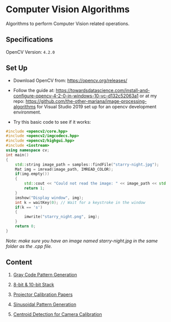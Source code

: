 # Computer Vision Algorithms

Algorithms to perform Computer Vision related operations.

## Specifications

OpenCV Version: `4.2.0`

## Set Up

- Download OpenCV from: https://opencv.org/releases/

- Follow the guide at: https://towardsdatascience.com/install-and-configure-opencv-4-2-0-in-windows-10-vc-d132c52063a1 or at my repo: https://github.com/the-other-mariana/image-processing-algorithms for Visual Studio 2019 set up for an opencv development environment.

- Try this basic code to see if it works:

```c++
#include <opencv2/core.hpp>
#include <opencv2/imgcodecs.hpp>
#include <opencv2/highgui.hpp>
#include <iostream>
using namespace cv;
int main()
{
    std::string image_path = samples::findFile("starry-night.jpg");
    Mat img = imread(image_path, IMREAD_COLOR);
    if(img.empty())
    {
        std::cout << "Could not read the image: " << image_path << std::endl;
        return 1;
    }
    imshow("Display window", img);
    int k = waitKey(0); // Wait for a keystroke in the window
    if(k == 's')
    {
        imwrite("starry_night.png", img);
    }
    return 0;
}
```

*Note: make sure you have an image named starry-night.jpg in the same folder as the .cpp file.*

## Content

1. [Gray Code Pattern Generation](https://github.com/the-other-mariana/vision/tree/master/gray-code-pattern)

2. [8-bit & 10-bit Stack](https://github.com/the-other-mariana/vision/tree/master/bit-plane-stack)

3. [Projector Calibration Papers](https://github.com/the-other-mariana/vision/tree/master/projector-calib-papers)

4. [Sinusoidal Pattern Generation](https://github.com/the-other-mariana/vision/tree/master/phase-shifting-sinusoidal-code)

5. [Centroid Detection for Camera Calibration](https://github.com/the-other-mariana/vision/tree/master/centroid-detection)